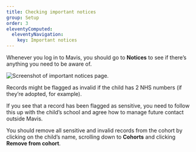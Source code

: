 ```yaml
---
title: Checking important notices
group: Setup
order: 3
eleventyComputed:
  eleventyNavigation:
    key: Important notices
---
```


Whenever you log in to Mavis, you should go to **Notices** to see if there’s anything you need to be aware of.

![Screenshot of important notices page.](/assets/images/notices.png)

Records might be flagged as invalid if the child has 2 NHS numbers (if they’re adopted, for example).

If you see that a record has been flagged as sensitive, you need to follow this up with the child’s school and agree how to manage future contact outside Mavis.

You should remove all sensitive and invalid records from the cohort by clicking on the child’s name, scrolling down to **Cohorts** and clicking **Remove from cohort**.
